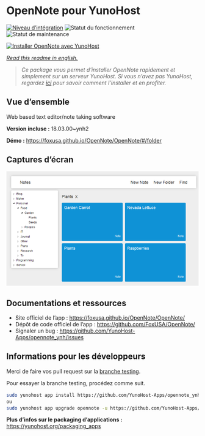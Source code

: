 <!--
N.B.: This README was automatically generated by https://github.com/YunoHost/apps/tree/master/tools/README-generator
It shall NOT be edited by hand.
-->

# OpenNote pour YunoHost

[![Niveau d’intégration](https://dash.yunohost.org/integration/opennote.svg)](https://dash.yunohost.org/appci/app/opennote) ![Statut du fonctionnement](https://ci-apps.yunohost.org/ci/badges/opennote.status.svg) ![Statut de maintenance](https://ci-apps.yunohost.org/ci/badges/opennote.maintain.svg)

[![Installer OpenNote avec YunoHost](https://install-app.yunohost.org/install-with-yunohost.svg)](https://install-app.yunohost.org/?app=opennote)

*[Read this readme in english.](./README.md)*

> *Ce package vous permet d’installer OpenNote rapidement et simplement sur un serveur YunoHost.
Si vous n’avez pas YunoHost, regardez [ici](https://yunohost.org/#/install) pour savoir comment l’installer et en profiter.*

## Vue d’ensemble

Web based text editor/note taking software

**Version incluse :** 18.03.00~ynh2

**Démo :** https://foxusa.github.io/OpenNote/OpenNote/#/folder

## Captures d’écran

![Capture d’écran de OpenNote](./doc/screenshots/screenshot.png)

## Documentations et ressources

* Site officiel de l’app : <https://foxusa.github.io/OpenNote/OpenNote/>
* Dépôt de code officiel de l’app : <https://github.com/FoxUSA/OpenNote/>
* Signaler un bug : <https://github.com/YunoHost-Apps/opennote_ynh/issues>

## Informations pour les développeurs

Merci de faire vos pull request sur la [branche testing](https://github.com/YunoHost-Apps/opennote_ynh/tree/testing).

Pour essayer la branche testing, procédez comme suit.

``` bash
sudo yunohost app install https://github.com/YunoHost-Apps/opennote_ynh/tree/testing --debug
ou
sudo yunohost app upgrade opennote -u https://github.com/YunoHost-Apps/opennote_ynh/tree/testing --debug
```

**Plus d’infos sur le packaging d’applications :** <https://yunohost.org/packaging_apps>
